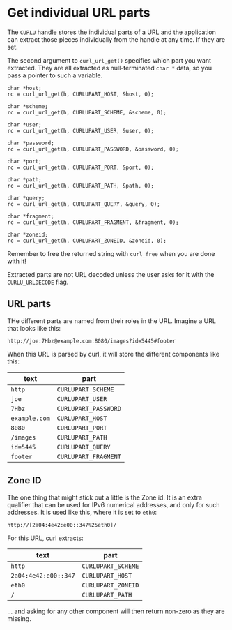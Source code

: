 # Get individual URL parts

The `CURLU` handle stores the individual parts of a URL and the application
can extract those pieces individually from the handle at any time. If they are
set.

The second argument to `curl_url_get()` specifies which part you want
extracted. They are all extracted as null-terminated `char *` data, so you
pass a pointer to such a variable.

    char *host;
    rc = curl_url_get(h, CURLUPART_HOST, &host, 0);
    
    char *scheme;
    rc = curl_url_get(h, CURLUPART_SCHEME, &scheme, 0);
    
    char *user;
    rc = curl_url_get(h, CURLUPART_USER, &user, 0);
    
    char *password;
    rc = curl_url_get(h, CURLUPART_PASSWORD, &password, 0);
    
    char *port;
    rc = curl_url_get(h, CURLUPART_PORT, &port, 0);
    
    char *path;
    rc = curl_url_get(h, CURLUPART_PATH, &path, 0);
    
    char *query;
    rc = curl_url_get(h, CURLUPART_QUERY, &query, 0);
    
    char *fragment;
    rc = curl_url_get(h, CURLUPART_FRAGMENT, &fragment, 0);

    char *zoneid;
    rc = curl_url_get(h, CURLUPART_ZONEID, &zoneid, 0);

Remember to free the returned string with `curl_free` when you are done with
it!

Extracted parts are not URL decoded unless the user asks for it with the
`CURLU_URLDECODE` flag.

## URL parts

THe different parts are named from their roles in the URL. Imagine a URL that
looks like this:

    http://joe:7Hbz@example.com:8080/images?id=5445#footer

When this URL is parsed by curl, it will store the different components like
this:

| text          | part                 |
|---------------|----------------------|
| `http`        | `CURLUPART_SCHEME`   |
| `joe`         | `CURLUPART_USER`     |
| `7Hbz`        | `CURLUPART_PASSWORD` |
| `example.com` | `CURLUPART_HOST`     |
| `8080`        | `CURLUPART_PORT `    |
| `/images`     | `CURLUPART_PATH`     |
| `id=5445`     | `CURLUPART_QUERY`    |
| `footer`      | `CURLUPART_FRAGMENT` |

## Zone ID

The one thing that might stick out a little is the Zone id. It is an extra
qualifier that can be used for IPv6 numerical addresses, and only for such
addresses. It is used like this, where it is set to `eth0`:

    http://[2a04:4e42:e00::347%25eth0]/

For this URL, curl extracts:

| text                 | part               |
|----------------------|--------------------|
| `http`               | `CURLUPART_SCHEME` |
| `2a04:4e42:e00::347` | `CURLUPART_HOST`   |
| `eth0`               | `CURLUPART_ZONEID` |
| `/`                  | `CURLUPART_PATH`   |

... and asking for any other component will then return non-zero as they are
missing.
